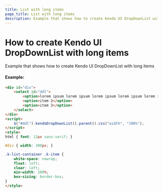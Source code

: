 ```yaml
---
title: List with long items
page_title: List with long items
description: Example that shows how to create Kendo UI DropDownList with long items
---
```


# How to create Kendo UI DropDownList with long items

Example that shows how to create Kendo UI DropDownList with long items

#### Example:

```html
<div id="div">
    <select id="ddl">
        <option>lorem ipsum lorem ipsum lorem ipsum lorem ipsum lorem ipsum lorem ipsum</option>
        <option>item 2</option>
        <option>item 3</option>
    </select>
</div>
<script>
    $("#ddl").kendoDropDownList().parent().css("width", "100%");
</script>
<style>
html { font: 12px sans-serif; }

#div { width: 300px; }

.k-list-container .k-item {
    white-space: nowrap;
    float: left;
    clear: left;
    min-width: 100%;
    box-sizing: border-box;
}
</style>
```
